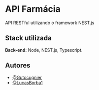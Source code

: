 
# API Farmácia

API RESTful utilizando o framework NEST.js



## Stack utilizada

**Back-end:** Node, NEST.js, Typescript.


## Autores

- [@Gutocugnier](https://www.github.com/LuizCugnier)
- [@LucasBorba1 ](https://github.com/LucasBorba1)

